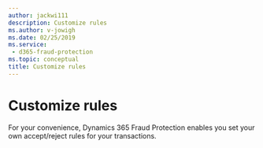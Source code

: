 ```yaml
---
author: jackwi111
description: Customize rules
ms.author: v-jowigh
ms.date: 02/25/2019
ms.service:
 - d365-fraud-protection
ms.topic: conceptual
title: Customize rules
---
```



# Customize rules

For your convenience, Dynamics 365 Fraud Protection enables you set your own accept/reject rules for your transactions. 

